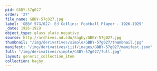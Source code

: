 ```yaml
---
pid: GBBY-57g027
order: '27'
file_name: GBBY-57g027.jpg
label: 'GBBY 57G/027: Ed Collins: Football Player - 1926-1929'
_date: 1926-1929
object_type: glass plate negative
source: http://archives.nd.edu/Bagby/GBBY-57g027.jpg
thumbnail: "/img/derivatives/simple/GBBY-57g027/thumbnail.jpg"
manifest: "/img/derivatives/iiif/images/GBBY-57g027/manifest.json"
full: "/img/derivatives/simple/GBBY-57g027/full.jpg"
layout: generic_collection_item
collection: bagby
---
```

